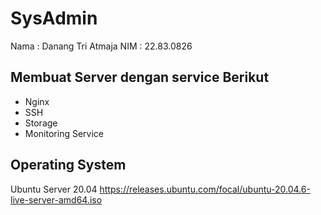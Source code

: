 # SysAdmin

Nama  : Danang Tri Atmaja
NIM   : 22.83.0826

## Membuat Server dengan service Berikut
- Nginx
- SSH
- Storage
- Monitoring Service

## Operating System
Ubuntu Server 20.04
https://releases.ubuntu.com/focal/ubuntu-20.04.6-live-server-amd64.iso

